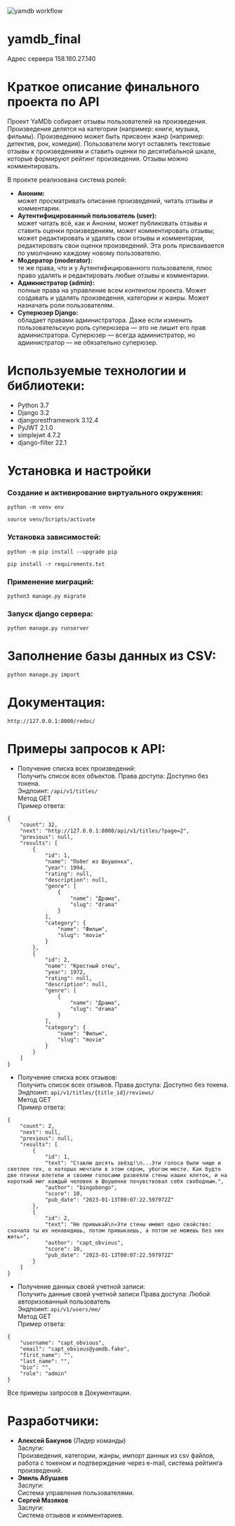 ![yamdb workflow](https://github.com/EmilAbushaev/yamdb_final/actions/workflows/yamdb_workflow.yml/badge.svg)

# yamdb_final
Адрес сервера 158.160.27.140

# Краткое описание финального проекта по API

Проект YaMDb собирает отзывы пользователей на произведения.
Произведения делятся на категории (например: книги, музыка, фильмы).
Произведению может быть присвоен жанр (например: детектив, рок, комедия).
Пользователи могут оставлять текстовые отзывы к произведениям и ставить оценки по десятибальной шкале, которые формируют рейтинг произведения.
Отзывы можно комментировать.

В проекте реализована система ролей:
* **Аноним:**  
может просматривать описания произведений, читать отзывы и комментарии.
* **Аутентифицированный пользователь (user):**  
может читать всё, как и Аноним, может публиковать отзывы и ставить оценки произведениям, может комментировать отзывы; может редактировать и удалять свои отзывы и комментарии, редактировать свои оценки произведений. Эта роль присваивается по умолчанию каждому новому пользователю.
* **Модератор (moderator):**  
те же права, что и у Аутентифицированного пользователя, плюс право удалять и редактировать любые отзывы и комментарии.
* **Администратор (admin):**  
полные права на управление всем контентом проекта. Может создавать и удалять произведения, категории и жанры. Может назначать роли пользователям.
* **Суперюзер Django:**  
обладает правами администратора. Даже если изменить пользовательскую роль суперюзера — это не лишит его прав администратора. Суперюзер — всегда администратор, но администратор — не обязательно суперюзер.

# Используемые технологии и библиотеки:
* Python 3.7
* Django 3.2
* djangorestframework 3.12.4
* PyJWT 2.1.0
* simplejwt 4.7.2
* django-filter 22.1

# Установка и настройки
### Создание и активирование виртуального окружения:
```
python -m venv env
```
```
source venv/Scripts/activate
``` 
### Установка зависимостей:
```
python -m pip install --upgrade pip
```
```
pip install -r requirements.txt
```
### Применение миграций:
```
python3 manage.py migrate
```
### Запуск django сервера:
```
python manage.py runserver
```
# Заполнение базы данных из CSV:
```
python manage.py import
```
# Документация:
`http://127.0.0.1:8000/redoc/`
# Примеры запросов к API:
* Получение списка всех произведений:  
Получить список всех объектов. Права доступа: Доступно без токена.  
Эндпоинт: `/api/v1/titles/`  
Метод GET  
Пример ответа:
```
{
    "count": 32,
    "next": "http://127.0.0.1:8000/api/v1/titles/?page=2",
    "previous": null,
    "results": [
        {
            "id": 1,
            "name": "Побег из Шоушенка",
            "year": 1994,
            "rating": null,
            "description": null,
            "genre": [
                {
                    "name": "Драма",
                    "slug": "drama"
                }
            ],
            "category": {
                "name": "Фильм",
                "slug": "movie"
            }
        },
        {
            "id": 2,
            "name": "Крестный отец",
            "year": 1972,
            "rating": null,
            "description": null,
            "genre": [
                {
                    "name": "Драма",
                    "slug": "drama"
                }
            ],
            "category": {
                "name": "Фильм",
                "slug": "movie"
            }
        }
    ]
}
```

* Получение списка всех отзывов:  
Получить список всех отзывов. Права доступа: Доступно без токена.  
Эндпоинт: `api/v1/titles/{title_id}/reviews/`  
Метод GET  
Пример ответа:

```
{
    "count": 2,
    "next": null,
    "previous": null,
    "results": [
        {
            "id": 1,
            "text": "Ставлю десять звёзд!\n...Эти голоса были чище и светлее тех, о которых мечтали в этом сером, убогом месте. Как будто две птички влетели и своими голосами развеяли стены наших клеток, и на короткий миг каждый человек в Шоушенке почувствовал себя свободным.",
            "author": "bingobongo",
            "score": 10,
            "pub_date": "2023-01-13T00:07:22.597972Z"
        },
        {
            "id": 2,
            "text": "Не привыкай\n«Эти стены имеют одно свойство: сначала ты их ненавидишь, потом привыкаешь, а потом не можешь без них жить»",
            "author": "capt_obvious",
            "score": 10,
            "pub_date": "2023-01-13T00:07:22.597972Z"
        }
    ]
}
```
* Получение данных своей учетной записи:  
Получить данные своей учетной записи Права доступа: Любой авторизованный пользователь  
Эндпоинт: `api/v1/users/me/`  
Метод GET  
Пример ответа:
```
{
    "username": "capt_obvious",
    "email": "capt_obvious@yamdb.fake",
    "first_name": "",
    "last_name": "",
    "bio": "",
    "role": "admin"
}
```
Все примеры запросов в Документации.
# Разработчики:
* **Алексей Бакунов** (Лидер команды)  
Заслуги:  
Произведения, категории, жанры, импорт данных из csv файлов, работа с токеном и подтверждение через e-mail, система рейтинга произведений.
* **Эмиль Абушаев**  
Заслуги:  
Система управления пользователями.
* **Сергей Мазяков**  
Заслуги:  
Система отзывов и комментариев.





